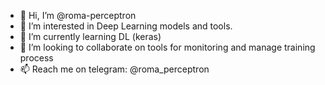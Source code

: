 - 👋 Hi, I’m @roma-perceptron
- 👀 I’m interested in Deep Learning models and tools.
- 🌱 I’m currently learning DL (keras)
- 💞️ I’m looking to collaborate on tools for monitoring and manage training process
- 📫 Reach me on telegram: @roma_perceptron

<!---
roma-perceptron/roma-perceptron is a ✨ special ✨ repository because its `README.md` (this file) appears on your GitHub profile.
You can click the Preview link to take a look at your changes.
--->
